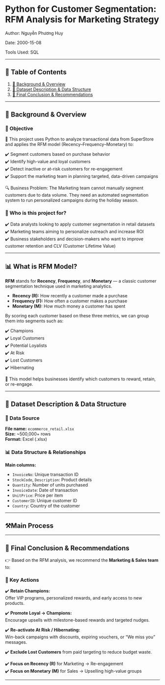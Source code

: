# Python for Customer Segmentation: RFM Analysis for Marketing Strategy

Author: Nguyễn Phương Huy

Date: 2000-15-08

Tools Used: SQL

---
## 📑 Table of Contents

1. [📌 Background & Overview](#-background--overview)  
2. [📂 Dataset Description & Data Structure](#-dataset-description--data-structure)  
3. [🔎 Final Conclusion & Recommendations](#-final-conclusion--recommendations)
---
## 📌 Background & Overview
### 🎯 Objective

📖 This project uses Python to analyze transactional data from SuperStore and applies the RFM model (Recency–Frequency–Monetary) to:

✔️ Segment customers based on purchase behavior  
✔️ Identify high-value and loyal customers  
✔️ Detect inactive or at-risk customers for re-engagement  
✔️ Support the marketing team in planning targeted, data-driven campaigns

🔍 Business Problem:
The Marketing team cannot manually segment customers due to data volume. They need an automated segmentation system to run personalized campaigns during the holiday season.

### 👤 Who is this project for?

✔️ Data analysts looking to apply customer segmentation in retail datasets  
✔️ Marketing teams aiming to personalize outreach and increase ROI  
✔️ Business stakeholders and decision-makers who want to improve customer retention and CLV (Customer Lifetime Value)

---
## 📊 What is RFM Model?

**RFM** stands for **Recency**, **Frequency**, and **Monetary** — a classic customer segmentation technique used in marketing analytics.

- **Recency (R):** How recently a customer made a purchase  
- **Frequency (F):** How often a customer makes a purchase  
- **Monetary (M):** How much money a customer has spent

By scoring each customer based on these three metrics, we can group them into segments such as:

✔️ Champions  
✔️ Loyal Customers  
✔️ Potential Loyalists  
✔️ At Risk  
✔️ Lost Customers  
✔️ Hibernating

🎯 This model helps businesses identify which customers to reward, retain, or re-engage.

---

## 📂 Dataset Description & Data Structure

### 📌 Data Source
 **File name:** `ecommerce_retail.xlsx`  
 **Size:** ~500,000+ rows  
 **Format:** Excel (.xlsx) 
### 📊 Data Structure & Relationships
**Main columns:**
  - `InvoiceNo`: Unique transaction ID  
  - `StockCode`, `Description`: Product details  
  - `Quantity`: Number of units purchased  
  - `InvoiceDate`: Date of transaction  
  - `UnitPrice`: Price per item  
  - `CustomerID`: Unique customer ID  
  - `Country`: Country of the customer

---

## ⚒️Main Process

---

## 🔎 Final Conclusion & Recommendations
👉 Based on the RFM analysis, we recommend the **Marketing & Sales team** to:

### 📌 Key Actions

✔️ **Retain Champions:**  
   Offer VIP programs, personalized rewards, and early access to new products.

✔️ **Promote Loyal → Champions:**  
   Encourage upsells with milestone-based rewards and targeted nudges.

✔️ **Re-activate At Risk / Hibernating:**  
   Win-back campaigns with discounts, expiring vouchers, or “We miss you” messages.

✔️ **Exclude Lost Customers** from paid targeting to reduce budget waste.

✔️ **Focus on Recency (R)** for Marketing → Re-engagement  
✔️ **Focus on Monetary (M)** for Sales → Upselling high-value groups

---
